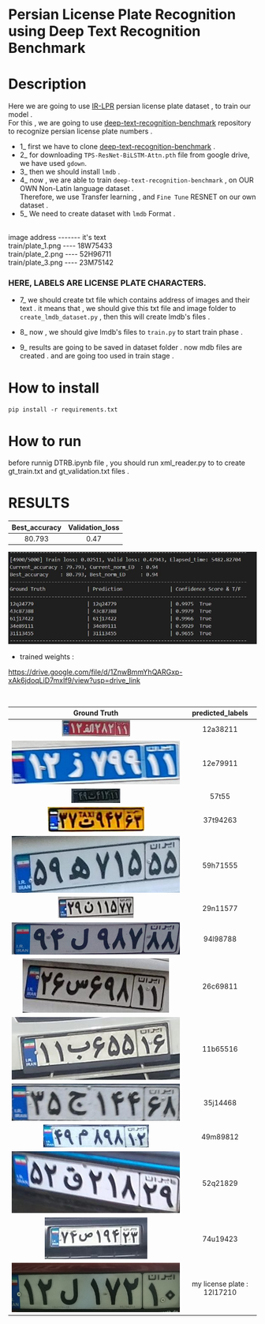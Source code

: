 # Persian License Plate Recognition using Deep Text Recognition Benchmark

# Description 
Here we are going to use [IR-LPR](https://github.com/mut-deep/IR-LPR) persian license plate dataset , to train our model . <br/>
For this , we are going to use [deep-text-recognition-benchmark](https://github.com/clovaai/deep-text-recognition-benchmark/tree/master) repository to recognize persian license plate numbers . 

+ 1_ first we have to clone [deep-text-recognition-benchmark](https://github.com/clovaai/deep-text-recognition-benchmark/tree/master) .
+ 2_ for downloading `TPS-ResNet-BiLSTM-Attn.pth` file from google drive, we have used  `gdown`.
+ 3_ then we should install `lmdb` .
+ 4_ now , we are able to train  `deep-text-recognition-benchmark` , on OUR OWN Non-Latin language dataset . <br/>
Therefore, we use Transfer learning , and `Fine Tune` RESNET on our own dataset . 
+ 5_ We need to create dataset with `lmdb` Format . 
<br/>
image address  -------  it's text <br/>
train/plate_1.png ----  18W75433 <br/>
train/plate_2.png ----  52H96711 <br/>
train/plate_3.png ----  23M75142 <br/>

### **HERE, LABELS ARE LICENSE PLATE CHARACTERS**.


+ 7_ we should create txt file which contains address of images and their text . it means that , we should give this txt file and  image folder to `create_lmdb_dataset.py` , then this will create lmdb's files . 
+ 8_ now , we should give lmdb's files to `train.py` to start train phase . 

+ 9_ results are going to be saved in dataset folder .
now mdb files are created . and are going too used in train stage .

# How to install 
```
pip install -r requirements.txt
```
# How to run 
before runnig DTRB.ipynb file , you should run xml_reader.py to to create gt_train.txt and gt_validation.txt files .

# RESULTS 

  | Best_accuracy | Validation_loss |
  | :---: | :---: |
  | 80.793 |  0.47 |

  ![](assets/res5.jpg)
<br/>

 + trained weights :

https://drive.google.com/file/d/1ZnwBmmYhQARGxp-xAk6jdoqLiD7mxIf9/view?usp=drive_link


<br/>

|                Ground Truth                 | predicted_labels |
|:-------------------------------------:| :-------------------------------------:| 
| ![](assets/test_images/00052.jpg "1") | 12a38211 |
| ![](assets/test_images/00361.jpg "1") | 12e79911 |
| ![](assets/test_images/00808.jpg "1") | 57t55 |
| ![](assets/test_images/00888.jpg "1") | 37t94263 |
| ![](assets/test_images/03402.jpg "1") | 59h71555 |
| ![](assets/test_images/05808.jpg "1") | 29n11577 | 
| ![](assets/test_images/08127.jpg "1") | 94l98788 | 
| ![](assets/test_images/10739.jpg "1") | 26c69811 | 
| ![](assets/test_images/17965.jpg "1") | 11b65516 | 
| ![](assets/test_images/15471.jpg "1") | 35j14468 | 
| ![](assets/test_images/20092.jpg "1") | 49m89812 | 
| ![](assets/test_images/20917.jpg "1") | 52q21829 | 
| ![](assets/test_images/24836.jpg "1") | 74u19423 | 
| ![](assets/test_images/IMG_20231128_225637.jpg "1") | my license plate : 12l17210 | 
